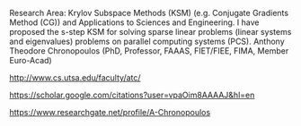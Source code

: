 

Research Area: Krylov Subspace Methods (KSM) (e.g. Conjugate Gradients Method (CG))  and Applications to Sciences and Engineering.
I have proposed the s-step KSM for  solving sparse linear problems (linear systems and eigenvalues) problems on parallel  computing  systems (PCS). 
Anthony Theodore Chronopoulos (PhD, Professor, FAAAS,  FIET/FIEE, FIMA,  Member Euro-Acad) 

http://www.cs.utsa.edu/faculty/atc/

https://scholar.google.com/citations?user=vpaOim8AAAAJ&hl=en

https://www.researchgate.net/profile/A-Chronopoulos
